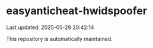# easyanticheat-hwidspoofer

Last updated: 2025-05-29 20:42:14

This repository is automatically maintained.
